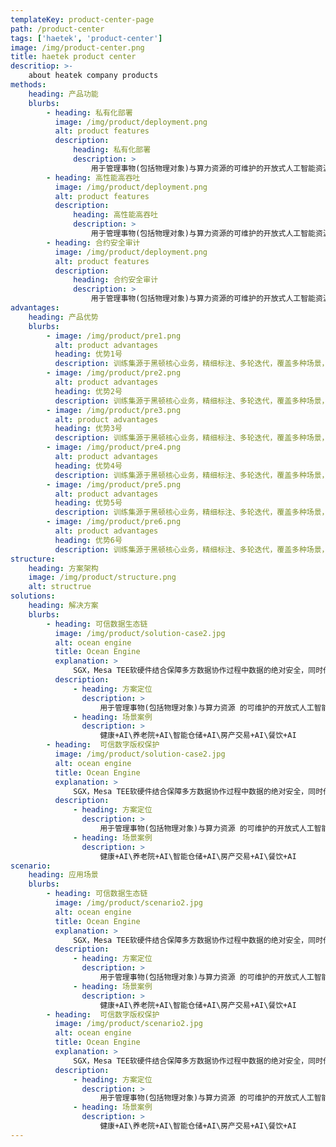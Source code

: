 ```yaml
---
templateKey: product-center-page
path: /product-center
tags: ['haetek', 'product-center']
image: /img/product-center.png
title: haetek product center
descritiop: >-
    about heatek company products
methods:
    heading: 产品功能
    blurbs:
        - heading: 私有化部署
          image: /img/product/deployment.png
          alt: product features
          description:
              heading: 私有化部署
              description: >
                  用于管理事物(包括物理对象)与算力资源的可维护的开放式人工智能资源整合平台。可嫁接各类实体及传感设备，借助核心算法平台，开发者可以自主开发各式各样的面向事物的智能化应用，涉及诸如家居、餐饮、仓储、能源、娱乐、医疗、健身、自动化等应用场景。让AI塑造生活，让万物以更聪明、更透彻的方式互联。
        - heading: 高性能高吞吐
          image: /img/product/deployment.png
          alt: product features
          description:
              heading: 高性能高吞吐
              description: >
                  用于管理事物(包括物理对象)与算力资源的可维护的开放式人工智能资源整合平台。可嫁接各类实体 及传感设备，借助核心算法平台，开发者可以自主开发各式各样的面向事物的智能化应用，涉及诸如家居、餐饮、仓储、能源、娱乐、医疗、健身、自动化等应用场景。让AI塑造生活，让万物以更聪明、更透彻的方式互联。
        - heading: 合约安全审计
          image: /img/product/deployment.png
          alt: product features
          description:
              heading: 合约安全审计
              description: >
                  用于管理事物(包括物理对象)与算力资源的可维护的开放式人工智能资源整合平台。可嫁接各类实体 及传感设备，借助核心算法平台，开发者可以自主开发各式各样的面向事物的智能化应用，涉及诸如家居、餐饮、仓储、能源、娱乐、医疗、健身、自动化等应用场景。让AI塑造生活，让万物以更聪明、更透彻的方式互联。
advantages:
    heading: 产品优势
    blurbs:
        - image: /img/product/pre1.png
          alt: product advantages
          heading: 优势1号
          description: 训练集源于黑顿核心业务，精细标注、多轮迭代，覆盖多种场景，服务更可靠
        - image: /img/product/pre2.png
          alt: product advantages
          heading: 优势2号
          description: 训练集源于黑顿核心业务，精细标注、多轮迭代，覆盖多种场景，服务更可靠
        - image: /img/product/pre3.png
          alt: product advantages
          heading: 优势3号
          description: 训练集源于黑顿核心业务，精细标注、多轮迭代，覆盖多种场景，服务更可靠
        - image: /img/product/pre4.png
          alt: product advantages
          heading: 优势4号
          description: 训练集源于黑顿核心业务，精细标注、多轮迭代，覆盖多种场景，服务更可靠
        - image: /img/product/pre5.png
          alt: product advantages
          heading: 优势5号
          description: 训练集源于黑顿核心业务，精细标注、多轮迭代，覆盖多种场景，服务更可靠
        - image: /img/product/pre6.png
          alt: product advantages
          heading: 优势6号
          description: 训练集源于黑顿核心业务，精细标注、多轮迭代，覆盖多种场景，服务更可靠
structure:
    heading: 方案架构
    image: /img/product/structure.png
    alt: structrue
solutions:
    heading: 解决方案
    blurbs:
        - heading: 可信数据生态链
          image: /img/product/solution-case2.jpg
          alt: ocean engine
          title: Ocean Engine
          explanation: >
              SGX，Mesa TEE软硬件结合保障多方数据协作过程中数据的绝对安全，同时借助区块链技术保证数据归属，数据交易，协同计算等核心环节的多方互信
          description:
              - heading: 方案定位
                description: >
                    用于管理事物(包括物理对象)与算力资源 的可维护的开放式人工智能资源整合平台。可嫁接各类实体 及传感设备，借助核心算法平台，开发者可以自主开发各式 各样的面向事物的智能化应用，涉及诸如家居、餐饮、仓储、 能源、娱乐、医疗、健身、自动化等应用场景。让AI塑造生 活，让万物以更聪明、更透彻的方式互联。
              - heading: 场景案例
                description: >
                    健康+AI\养老院+AI\智能仓储+AI\房产交易+AI\餐饮+AI
        - heading:  可信数字版权保护
          image: /img/product/solution-case2.jpg
          alt: ocean engine
          title: Ocean Engine
          explanation: >
              SGX，Mesa TEE软硬件结合保障多方数据协作过程中数据的绝对安全，同时借助区块链技术保证数据归属，数据交易，协同计算等核心环节的多方互信
          description:
              - heading: 方案定位
                description: >
                    用于管理事物(包括物理对象)与算力资源 的可维护的开放式人工智能资源整合平台。可嫁接各类实体 及传感设备，借助核心算法平台，开发者可以自主开发各式 各样的面向事物的智能化应用，涉及诸如家居、餐饮、仓储、 能源、娱乐、医疗、健身、自动化等应用场景。让AI塑造生 活，让万物以更聪明、更透彻的方式互联。
              - heading: 场景案例
                description: >
                    健康+AI\养老院+AI\智能仓储+AI\房产交易+AI\餐饮+AI
scenario:
    heading: 应用场景
    blurbs:
        - heading: 可信数据生态链
          image: /img/product/scenario2.jpg
          alt: ocean engine
          title: Ocean Engine
          explanation: >
              SGX，Mesa TEE软硬件结合保障多方数据协作过程中数据的绝对安全，同时借助区块链技术保证数据归属，数据交易，协同计算等核心环节的多方互信
          description:
              - heading: 方案定位
                description: >
                    用于管理事物(包括物理对象)与算力资源 的可维护的开放式人工智能资源整合平台。可嫁接各类实体 及传感设备，借助核心算法平台，开发者可以自主开发各式 各样的面向事物的智能化应用，涉及诸如家居、餐饮、仓储、 能源、娱乐、医疗、健身、自动化等应用场景。让AI塑造生 活，让万物以更聪明、更透彻的方式互联。
              - heading: 场景案例
                description: >
                    健康+AI\养老院+AI\智能仓储+AI\房产交易+AI\餐饮+AI
        - heading:  可信数字版权保护
          image: /img/product/scenario2.jpg
          alt: ocean engine
          title: Ocean Engine
          explanation: >
              SGX，Mesa TEE软硬件结合保障多方数据协作过程中数据的绝对安全，同时借助区块链技术保证数据归属，数据交易，协同计算等核心环节的多方互信
          description:
              - heading: 方案定位
                description: >
                    用于管理事物(包括物理对象)与算力资源 的可维护的开放式人工智能资源整合平台。可嫁接各类实体 及传感设备，借助核心算法平台，开发者可以自主开发各式 各样的面向事物的智能化应用，涉及诸如家居、餐饮、仓储、 能源、娱乐、医疗、健身、自动化等应用场景。让AI塑造生 活，让万物以更聪明、更透彻的方式互联。
              - heading: 场景案例
                description: >
                    健康+AI\养老院+AI\智能仓储+AI\房产交易+AI\餐饮+AI
---
```

